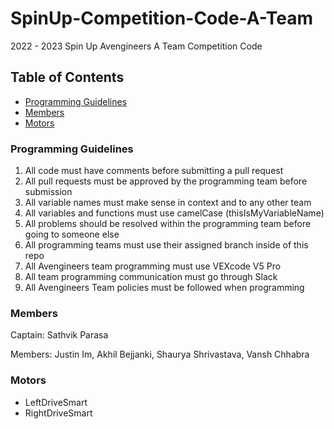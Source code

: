 # SpinUp-Competition-Code-A-Team
2022 - 2023 Spin Up Avengineers A Team Competition Code

## Table of Contents

 - [Programming Guidelines](https://github.com/AvengineersVex/TippingPoint-Competition-Code-A-Team#programming-guidelines)
 - [Members](https://github.com/AvengineersVex/TippingPoint-Competition-Code-A-Team#members)
 - [Motors](https://github.com/AvengineersVex/TippingPoint-Competition-Code-A-Team#motors)
 
### Programming Guidelines
1. All code must have comments before submitting a pull request
2. All pull requests must be approved by the programming team before submission
3. All variable names must make sense in context and to any other team
4. All variables and functions must use camelCase (thisIsMyVariableName)
5. All problems should be resolved within the programming team before going to someone else
6. All programming teams must use their assigned branch inside of this repo
7. All Avengineers team programming must use VEXcode V5 Pro
8. All team programming communication must go through Slack
9. All Avengineers Team policies must be followed when programming
 
### Members
Captain: Sathvik Parasa

Members: Justin Im, Akhil Bejjanki, Shaurya Shrivastava, Vansh Chhabra

### Motors
 - LeftDriveSmart
 - RightDriveSmart
